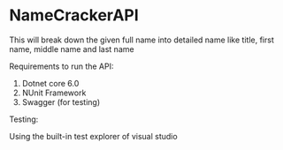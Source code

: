 # NameCrackerAPI
This will break down the given full name into detailed name like title, first name, middle name and last name

Requirements to run the API:

1. Dotnet core 6.0
2. NUnit Framework
3. Swagger (for testing)

Testing:

Using the built-in test explorer of visual studio
